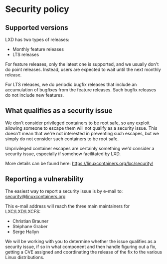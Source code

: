 # Security policy

## Supported versions
<!-- Include start supported versions -->

LXD has two types of releases:

- Monthly feature releases
- LTS releases

For feature releases, only the latest one is supported, and we usually
don't do point releases. Instead, users are expected to wait until the
next monthly release.

For LTS releases, we do periodic bugfix releases that include an
accumulation of bugfixes from the feature releases. Such bugfix releases
do not include new features.

<!-- Include end supported versions -->

## What qualifies as a security issue

We don't consider privileged containers to be root safe, so any exploit
allowing someone to escape them will not qualify as a security issue.
This doesn't mean that we're not interested in preventing such escapes,
but we simply do not consider such containers to be root safe.

Unprivileged container escapes are certainly something we'd consider a
security issue, especially if somehow facilitated by LXD.

More details can be found here: https://linuxcontainers.org/lxc/security/

## Reporting a vulnerability

The easiest way to report a security issue is by e-mail to:
 security@linuxcontainers.org

This e-mail address will reach the three main maintainers for LXC/LXD/LXCFS:

- Christian Brauner
- Stéphane Graber
- Serge Hallyn

We will be working with you to determine whether the issue qualifies as a
security issue, if so in what component and then handle figuring out a
fix, getting a CVE assigned and coordinating the release of the fix to
the various Linux distributions.
